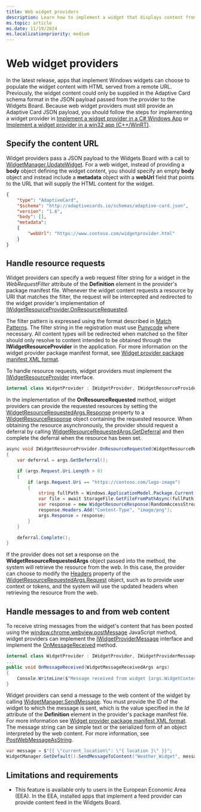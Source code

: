 ```yaml
---
title: Web widget providers
description: Learn how to implement a widget that displays content from a web source 
ms.topic: article
ms.date: 11/19/2024
ms.localizationpriority: medium
---
```


# Web widget providers

In the latest release, apps that implement Windows widgets can choose to populate the widget content with HTML served from a remote URL. Previously, the widget content could only be supplied in the Adaptive Card schema format in the JSON payload passed from the provider to the Widgets Board. Because web widget providers must still provide an Adaptive Card JSON payload, you should follow the steps for implementing a widget provider in [Implement a widget provider in a C# Windows App](implement-widget-provider-cs.md) or [Implement a widget provider in a win32 app (C++/WinRT)](implement-widget-provider-win32.md).

## Specify the content URL

Widget providers pass a JSON payload to the Widgets Board with a call to [WidgetManager.UpdateWidget](/windows/windows-app-sdk/api/winrt/microsoft.windows.widgets.providers.widgetmanager.updatewidget). For a web widget, instead of providing a **body** object defining the widget content, you should specify an empty **body** object and instead include a **metadata** object with a **webUrl** field that points to the URL that will supply the HTML content for the widget.

```json
{ 
    "type": "AdaptiveCard", 
    "$schema": "http://adaptivecards.io/schemas/adaptive-card.json", 
    "version": "1.6", 
    "body": [], 
    "metadata": 
    { 
        "webUrl": "https://www.contoso.com/widgetprovider.html" 
    } 
} 
```

## Handle resource requests

Widget providers can specify a web request filter string for a widget in the *WebRequestFilter* attribute of the **Definition** element in the provider's package manifest file. Whenever the widget content requests a resource by URI that matches the filter, the request will be intercepted and redirected to the widget provider's implementation of [IWidgetResourceProvider.OnResourceRequested](/windows/windows-app-sdk/api/winrt/microsoft.windows.widgets.providers.iwidgetresourceprovider.onresourcerequested).

The filter pattern is expressed using the format described in [Match Patterns](https://developer.mozilla.org/en-US/docs/Mozilla/Add-ons/WebExtensions/Match_patterns). The filter string in the registration must use [Punycode](https://en.wikipedia.org/wiki/Punycode) where necessary. All content types will be redirected when matched so the filter should only resolve to content intended to be obtained through the **IWidgetResourceProvider** in the application. For more information on the widget provider package manifest format, see [Widget provider package manifest XML format](/windows/apps/develop/widgets/widget-provider-manifest).

To handle resource requests, widget providers must implement the [IWidgetResourceProvider](/windows/windows-app-sdk/api/winrt/microsoft.windows.widgets.providers.iwidgetresourceprovider) interface.

```csharp
internal class WidgetProvider : IWidgetProvider, IWidgetResourceProvider
```

In the implementation of the **OnResourceRequested** method, widget providers can provide the requested resources by setting the [WidgetResourceRequestedArgs.Response](/windows/windows-app-sdk/api/winrt/microsoft.windows.widgets.providers.widgetresourcerequestedargs.response) property to a [WidgetResourceResponse](/windows/windows-app-sdk/api/winrt/microsoft.windows.widgets.providers.widgetresourceresponse) object containing the requested resource. When obtaining the resource asynchronously, the provider should request a deferral by calling [WidgetResourceRequestedArgs.GetDeferral](/windows/windows-app-sdk/api/winrt/microsoft.windows.widgets.providers.widgetresourcerequestedargs.getdeferral) and then complete the deferral when the resource has been set.

```csharp
async void IWidgetResourceProvider.OnResourceRequested(WidgetResourceRequestedArgs args)
{
    var deferral = args.GetDeferral();

    if (args.Request.Uri.Length > 0)
    {
        if (args.Request.Uri == "https://contoso.com/logo-image")
        {
            string fullPath = Windows.ApplicationModel.Package.Current.InstalledPath + "/Assets/image.png";
            var file = await StorageFile.GetFileFromPathAsync(fullPath);
            var response = new WidgetResourceResponse(RandomAccessStreamReference.CreateFromFile(file), "OK", 200);
            response.Headers.Add("Content-Type", "image/png");
            args.Response = response;
        }
    }

    deferral.Complete();
}
```

If the provider does not set a response on the **WidgetResourceRequestedArgs** object passed into the method, the system will retrieve the resource from the web. In this case, the provider can choose to modify the [Headers](/windows/windows-app-sdk/api/winrt/microsoft.windows.widgets.providers.widgetresourcerequestedargs.headers) property of the [WidgetResourceRequestedArgs.Request](/windows/windows-app-sdk/api/winrt/microsoft.windows.widgets.providers.widgetresourcerequestedargs.request) object, such as to provide user context or tokens, and the system will use the updated headers when retrieving the resource from the web.

## Handle messages to and from web content

To receive string messages from the widget's content that has been posted using the [window.chrome.webview.postMessage](/microsoft-edge/webview2/reference/javascript/webview) JavaScript method, widget providers can implement the [IWidgetProviderMessage](/windows/windows-app-sdk/api/winrt/microsoft.windows.widgets.providers.iwidgetprovidermessage) interface and implement the [OnMessageReceived](/windows/windows-app-sdk/api/winrt/microsoft.windows.widgets.providers.iwidgetprovidermessage.onmessagereceived) method.

```csharp
internal class WidgetProvider : IWidgetProvider, IWidgetProviderMessage
...
public void OnMessageReceived(WidgetMessageReceivedArgs args)
{
    Console.WriteLine($"Message received from widget {args.WidgetContext.Id}: {args.Message}");
}
```

Widget providers can send a message to the web content of the widget by calling [WidgetManager.SendMessage](/windows/windows-app-sdk/api/winrt/microsoft.windows.widgets.providers.widgetmanager.sendmessage). You must provide the ID of the widget to which the message is sent, which is the value specified in the *Id* attribute of the **Definition** element in the provider's package manifest file. For more information see [Widget provider package manifest XML format](/windows/apps/develop/widgets/widget-provider-manifest). The message string can be simple text or the serialized form of an object interpreted by the web content. For more information, see [PostWebMessageAsString](/dotnet/api/microsoft.web.webview2.core.corewebview2.postwebmessageasstring).

```csharp
var message = $"{{ \"current_location\": \"{ location }\" }}";
WidgetManager.GetDefault().SendMessageToContent("Weather_Widget", message);
```

## Limitations and requirements

* This feature is available only to users in the European Economic Area (EEA). In the EEA, installed apps that implement a feed provider can provide content feed in the Widgets Board.











